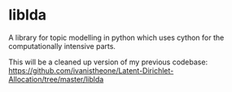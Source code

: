 liblda
======

A library for topic modelling in python which uses cython for the computationally intensive parts.

This will be a cleaned up version of my previous 
codebase: https://github.com/ivanistheone/Latent-Dirichlet-Allocation/tree/master/liblda



